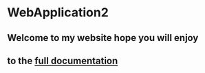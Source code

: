 # WebApplication2
## Welcome to my website hope you will enjoy
## to the [full documentation](https://docs.google.com/document/d/1Wss41PbcAWBWDgi6L-KXpVM-9Q58HoF_S24cDmiA098/edit?usp=sharing)
